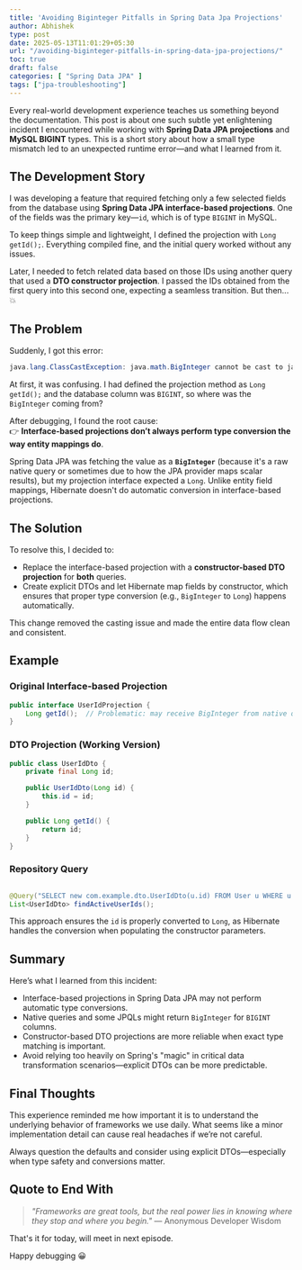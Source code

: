 ```yaml
---
title: 'Avoiding Biginteger Pitfalls in Spring Data Jpa Projections'
author: Abhishek
type: post
date: 2025-05-13T11:01:29+05:30
url: "/avoiding-biginteger-pitfalls-in-spring-data-jpa-projections/"
toc: true
draft: false
categories: [ "Spring Data JPA" ]
tags: ["jpa-troubleshooting"]
---
```


Every real-world development experience teaches us something beyond the documentation. This post is about one such
subtle yet enlightening incident I encountered while working with **Spring Data JPA projections** and **MySQL BIGINT**
types. This is a short story about how a small type mismatch led to an unexpected runtime error—and what I learned from
it.

## The Development Story

I was developing a feature that required fetching only a few selected fields from the database using **Spring Data JPA
interface-based projections**. One of the fields was the primary key—`id`, which is of type `BIGINT` in MySQL.

To keep things simple and lightweight, I defined the projection with `Long getId();`. Everything compiled fine, and the
initial query worked without any issues.

Later, I needed to fetch related data based on those IDs using another query that used a **DTO constructor projection**. 
I passed the IDs obtained from the first query into this second one, expecting a seamless transition. But then... 💥

## The Problem

Suddenly, I got this error:

```java
java.lang.ClassCastException: java.math.BigInteger cannot be cast to java.lang.Long
```

At first, it was confusing. I had defined the projection method as `Long getId();` and the database column was `BIGINT`,
so where was the `BigInteger` coming from?

After debugging, I found the root cause:  
👉 **Interface-based projections don’t always perform type conversion the way entity mappings do**.

Spring Data JPA was fetching the value as a **`BigInteger`** (because it's a raw native query or sometimes due to how
the JPA provider maps scalar results), but my projection interface expected a `Long`. Unlike entity field mappings,
Hibernate doesn't do automatic conversion in interface-based projections.

## The Solution

To resolve this, I decided to:

- Replace the interface-based projection with a **constructor-based DTO projection** for **both** queries.
- Create explicit DTOs and let Hibernate map fields by constructor, which ensures that proper type conversion (e.g.,
  `BigInteger` to `Long`) happens automatically.

This change removed the casting issue and made the entire data flow clean and consistent.

## Example

### Original Interface-based Projection

```java
public interface UserIdProjection {
    Long getId();  // Problematic: may receive BigInteger from native queries
}
```

### DTO Projection (Working Version)

```java
public class UserIdDto {
    private final Long id;

    public UserIdDto(Long id) {
        this.id = id;
    }

    public Long getId() {
        return id;
    }
}
```

### Repository Query

```java

@Query("SELECT new com.example.dto.UserIdDto(u.id) FROM User u WHERE u.active = true")
List<UserIdDto> findActiveUserIds();
```

This approach ensures the `id` is properly converted to `Long`, as Hibernate handles the conversion when populating the
constructor parameters.

## Summary

Here’s what I learned from this incident:

- Interface-based projections in Spring Data JPA may not perform automatic type conversions.
- Native queries and some JPQLs might return `BigInteger` for `BIGINT` columns.
- Constructor-based DTO projections are more reliable when exact type matching is important.
- Avoid relying too heavily on Spring's "magic" in critical data transformation scenarios—explicit DTOs can be more
  predictable.

## Final Thoughts

This experience reminded me how important it is to understand the underlying behavior of frameworks we use daily. What
seems like a minor implementation detail can cause real headaches if we’re not careful.

Always question the defaults and consider using explicit DTOs—especially when type safety and conversions matter.

## Quote to End With

> _"Frameworks are great tools, but the real power lies in knowing where they stop and where you begin."_ — Anonymous
> Developer Wisdom

That's it for today, will meet in next episode.

Happy debugging :grinning:
